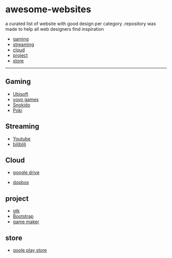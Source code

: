

awesome-websites
================================================


a curated list of website with good design  per category .repository was made to help all web designers find inspiration
- [gaming](#gaming)
- [streaming](#streaming)
- [cloud](#cloud)
- [project](#project)
- [store](#store)

___


## Gaming

- [Ubisoft](https://www.ubisoft.com/)
- [yoyo games](https://www.yoyogames.com/)
- [Snokido](https://www.snokido.com/)
- [Poki](https://poki.com/)

## Streaming
- [Youtube](https://youtube.com/)
- [biliblili](https://www.bilibili.tv/)

## Cloud
- [google drive](https://drive.google.com/drive/my-drive)

- [dopbox](https://www.dropbox.com/)

## project

- [gtk](https://www.gtk.org/)
- [Bootstrap](https://getbootstrap.com/)
- [game maker](https://gamemaker.io)

## store
- [goole play store](https://play.google.com/)

